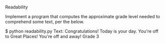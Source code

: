 Readability

Implement a program that computes the approximate grade level needed to comprehend some text, per the below.

$ python readability.py
Text: Congratulations! Today is your day. You're off to Great Places! You're off and away!
Grade 3